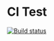 # CI Test

[![Build status](https://ci.appveyor.com/api/projects/status/q48vja1jr4el6lt8?svg=true)](https://ci.appveyor.com/project/IgorKoliberskiy/promises)